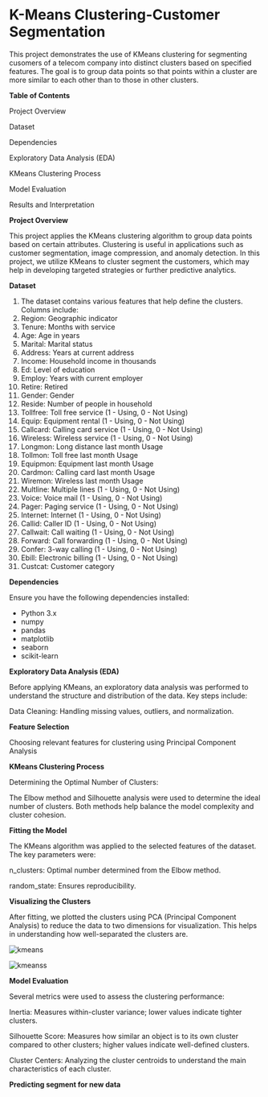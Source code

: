 # K-Means Clustering-Customer Segmentation

This project demonstrates the use of KMeans clustering for segmenting cusomers of a telecom company into distinct clusters based on specified features. The goal is to group data points so that points within a cluster are more similar to each other than to those in other clusters.

**Table of Contents**

Project Overview

Dataset

Dependencies

Exploratory Data Analysis (EDA)

KMeans Clustering Process

Model Evaluation

Results and Interpretation


**Project Overview**

This project applies the KMeans clustering algorithm to group data points based on certain attributes. Clustering is useful in applications such as customer segmentation, image compression, and anomaly detection. In this project, we utilize KMeans to cluster segment the customers, which may help in developing targeted strategies or further predictive analytics.

**Dataset**

1. The dataset contains various features  that help define the clusters. Columns include:
2. Region: Geographic indicator
3. Tenure: Months with service
4. Age: Age in years
5. Marital: Marital status
6. Address: Years at current address
7. Income: Household income in thousands
8. Ed: Level of education
9. Employ: Years with current employer
10. Retire: Retired
11. Gender: Gender
12. Reside: Number of people in household
13. Tollfree: Toll free service (1 - Using, 0 - Not Using)
14. Equip: Equipment rental (1 - Using, 0 - Not Using)
15. Callcard: Calling card service (1 - Using, 0 - Not Using)
16. Wireless: Wireless service (1 - Using, 0 - Not Using)
17. Longmon: Long distance last month Usage
18. Tollmon: Toll free last month Usage
19. Equipmon: Equipment last month Usage
20. Cardmon: Calling card last month Usage
21. Wiremon: Wireless last month Usage
22. Multline: Multiple lines (1 - Using, 0 - Not Using)
23. Voice: Voice mail (1 - Using, 0 - Not Using)
24. Pager: Paging service (1 - Using, 0 - Not Using)
25. Internet: Internet (1 - Using, 0 - Not Using)
26. Callid: Caller ID (1 - Using, 0 - Not Using)
27. Callwait: Call waiting (1 - Using, 0 - Not Using)
28. Forward: Call forwarding (1 - Using, 0 - Not Using)
29. Confer: 3-way calling (1 - Using, 0 - Not Using)
30. Ebill: Electronic billing (1 - Using, 0 - Not Using)
31. Custcat: Customer category

**Dependencies**

Ensure you have the following dependencies installed:

* Python 3.x
* numpy
* pandas
* matplotlib
* seaborn
* scikit-learn

**Exploratory Data Analysis (EDA)**

Before applying KMeans, an exploratory data analysis was performed to understand the structure and distribution of the data. Key steps include:

Data Cleaning: Handling missing values, outliers, and normalization.

**Feature Selection**

Choosing relevant features for clustering using Principal Component Analysis

**KMeans Clustering Process**

Determining the Optimal Number of Clusters:

The Elbow method and Silhouette analysis were used to determine the ideal number of clusters. Both methods help balance the model complexity and cluster cohesion.

**Fitting the Model**
   
The KMeans algorithm was applied to the selected features of the dataset. The key parameters were:

n_clusters: Optimal number determined from the Elbow method.

random_state: Ensures reproducibility.

**Visualizing the Clusters**

After fitting, we plotted the clusters using PCA (Principal Component Analysis) to reduce the data to two dimensions for visualization. This helps in understanding how well-separated the clusters are.

![kmeans](https://github.com/user-attachments/assets/dd04822e-1b63-4501-ae74-66e99e1c28d3)

![kmeanss](https://github.com/user-attachments/assets/ca1cc0eb-fb96-42ad-a659-2ca530d8493f)

**Model Evaluation**

Several metrics were used to assess the clustering performance:

Inertia: Measures within-cluster variance; lower values indicate tighter clusters.

Silhouette Score: Measures how similar an object is to its own cluster compared to other clusters; higher values indicate well-defined clusters.

Cluster Centers: Analyzing the cluster centroids to understand the main characteristics of each cluster.

**Predicting segment for new data**






